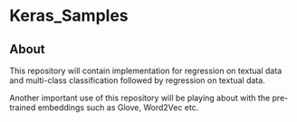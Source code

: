 # Keras_Samples

## About 
This repository will contain implementation for regression on textual data and multi-class classification followed by regression on textual data.

Another important use of this repository will be playing about with the pre-trained embeddings such as Glove, Word2Vec etc.

